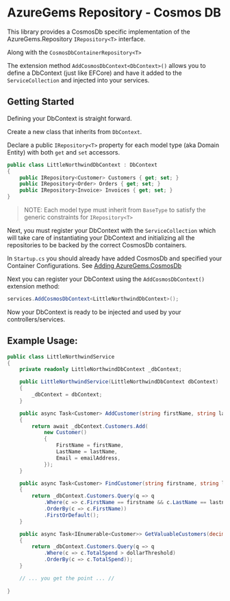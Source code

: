 # AzureGems Repository - Cosmos DB

This library provides a CosmosDb specific implementation of the AzureGems.Repository `IRepository<T>` interface.

Along with the `CosmosDbContainerRepository<T>` 

The extension method `AddCosmosDbContext<DbContext>()` allows you to define a DbContext (just like EFCore) and have it added to the `ServiceCollection` and injected into your services.


## Getting Started

Defining your DbContext is straight forward.

Create a new class that inherits from `DbContext`.

Declare a public `IRepository<T>` property for each model type (aka Domain Entity) with both `get` and `set` accessors.

```csharp
public class LittleNorthwindDbContext : DbContext
{
	public IRepository<Customer> Customers { get; set; }
	public IRepository<Order> Orders { get; set; }
	public IRepository<Invoice> Invoices { get; set; }
}
```
> NOTE: Each model type must inherit from `BaseType` to satisfy the generic constraints for `IRepository<T>`

Next, you must register your DbContext with the `ServiceCollection` which will take care of instantiating your DbContext and initializing all the repositories to be backed by the correct CosmosDb containers.
 
In `Startup.cs` you should already have added CosmosDb and specified your Container Configurations. See [Adding AzureGems.CosmosDb](https://github.com/william-liebenberg/AzureGems/tree/master/AzureGems.CosmosDB#adding-azuregemscosmosdb)

Next you can register your DbContext using the `AddCosmosDbContext()` extension method:

```csharp
services.AddCosmosDbContext<LittleNorthwindDbContext>();
```

Now your DbContext is ready to be injected and used by your controllers/services.

## Example Usage:

```csharp
public class LittleNorthwindService
{
	private readonly LittleNorthwindDbContext _dbContext;

	public LittleNorthwindService(LittleNorthwindDbContext dbContext)
	{
		_dbContext = dbContext;
	}

	public async Task<Customer> AddCustomer(string firstName, string lastName, string emailAddress)
	{
		return await _dbContext.Customers.Add(
			new Customer()
			{
				FirstName = firstName,
				LastName = lastName,
				Email = emailAddress,
			});
	}

	public async Task<Customer> FindCustomer(string firstname, string lastname)
	{
		return _dbContext.Customers.Query(q => q
			.Where(c => c.FirstName == firstname && c.LastName == lastname)
			.OrderBy(c => c.FirstName))
			.FirstOrDefault();
	}

	public async Task<IEnumerable<Customer>> GetValuableCustomers(decimal dollarThreshold)
	{
		return _dbContext.Customers.Query(q => q
			.Where(c => c.TotalSpend > dollarThreshold)
			.OrderBy(c => c.TotalSpend));
	}

	// ... you get the point ... //
	
}
```